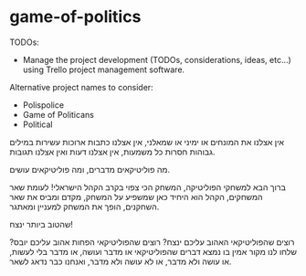 # game-of-politics

TODOs:
- Manage the project development (TODOs, considerations, ideas, etc...) using Trello project management software.

Alternative project names to consider:
- Polispolice
- Game of Politicans
- Political

אין אצלנו את המונחים או ימיני או שמאלני, אין אצלנו כתבות ארוכות עשירות במילים גבוהות חסרות כל משמעות, אין אצלנו דעות ואין אצלנו תגובות.

מה פוליטיקאים מדברים, ומה פוליטיקאים עושים.

 ברוך הבא למשחקי הפוליטיקה, המשחק הכי צפוי בקרב הקהל הישראלי! לעומת שאר המשחקים, הקהל הוא היחיד כאן שמשפיע על המשחק, מקדם ומביס את שאר השחקנים, הופך את המשחק למעניין ומאתגר.
 
שהטוב ביותר ינצח! 

רוצים שהפוליטיקאי האהוב עליכם ינצח? רוצים שהפוליטיקאי הפחות אהוב עליכם יובס? שלחו לנו מקור אמין בו נמצא דברים שהפוליטיקאי או מדבר ועושה, או מדבר בלי לעשות, או עושה ולא מדבר, או לא עושה ולא מדבר, ואנחנו כבר נדאג לשאר.

